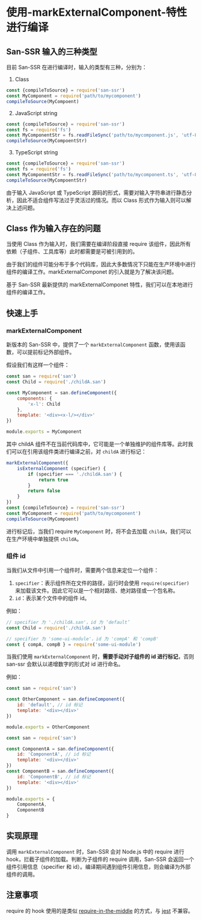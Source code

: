 # 使用-markExternalComponent-特性进行编译
## San-SSR 输入的三种类型

目前 San-SSR 在进行编译时，输入的类型有三种，分别为：

1. Class

```javascript
const {compileToSource} = require('san-ssr')
const MyComponent = require('path/to/mycomponent')
compileToSource(MyCompoent)
```

2. JavaScript string

```javascript
const {compileToSource} = require('san-ssr')
const fs = require('fs')
const MyComponentStr = fs.readFileSync('path/to/mycomponent.js', 'utf-8')
compileToSource(MyCompoentStr)
```

3. TypeScript string

```javascript
const {compileToSource} = require('san-ssr')
const fs = require('fs')
const MyComponentStr = fs.readFileSync('path/to/mycomponent.ts', 'utf-8')
compileToSource(MyCompoentStr)
```

由于输入 JavaScript 或 TypeScript 源码的形式，需要对输入字符串进行静态分析，因此不适合组件写法过于灵活过的情况。而以 Class 形式作为输入则可以解决上述问题。

## Class 作为输入存在的问题

当使用 Class 作为输入时，我们需要在编译阶段直接 require 该组件，因此所有依赖（子组件、工具库等）此时都需要是可被引用到的。

由于我们的组件可能分布于多个代码库，因此大多数情况下只能在生产环境中进行组件的编译工作。markExternalComponet 的引入就是为了解决该问题。

基于 San-SSR 最新提供的 markExternalComponet 特性，我们可以在本地进行组件的编译工作。

## 快速上手

### markExternalComponent

新版本的 San-SSR 中，提供了一个 `markExternalComponent` 函数，使用该函数，可以提前标记外部组件。

假设我们有这样一个组件：

```javascript
const san = require('san')
const Child = require('./childA.san')

const MyComponent = san.defineComponent({
    components: {
        'x-l': Child
    },
    template: '<div><x-l/></div>'
})

module.exports = MyComponent
```

其中 childA 组件不在当前代码库中，它可能是一个单独维护的组件库等。此时我们可以在引用该组件类进行编译之前，对 `childA` 进行标记：

```javascript
markExternalComponent({
    isExternalComponent (specifier) {
        if (specifier === './childA.san') {
            return true
        }
        return false
    }
})
const {compileToSource} = require('san-ssr')
const MyComponent = require('path/to/mycomponent')
compileToSource(MyCompoent)
```

进行标记后，当我们 require `MyComponent` 时，将不会去加载 `childA`，我们可以在生产环境中单独提供 `childA`。

### 组件 id

当我们从文件中引用一个组件时，需要两个信息来定位一个组件：

1. `specifier`：表示组件所在文件的路径，运行时会使用 `require(specifier)` 来加载该文件。因此它可以是一个相对路径、绝对路径或一个包名称。
2. `id`：表示某个文件中的组件 id。

例如：

```javascript
// specifier 为 './childA.san'，id 为 ‘default’
const Child = require('./childA.san')
```

```javascript
// specifier 为 'some-ui-module'，id 为 'compA' 和 'compB'
const { compA, compB } = require('some-ui-module')
```

当我们使用 `markExternalComponent` 时，**需要手动对子组件的 id 进行标记**，否则 san-ssr 会默认以递增数字的形式对 id 进行命名。

例如：

```javascript
const san = require('san')

const OtherComponent = san.defineComponent({
    id: 'default', // id 标记
    template: '<div></div>'
})

module.exports = OtherComponent
```

```javascript
const san = require('san')

const ComponentA = san.defineComponent({
    id: 'ComponentA', // id 标记
    template: '<div></div>'
})
const ComponentB = san.defineComponent({
    id: 'ComponentB', // id 标记
    template: '<div></div>'
})

module.exports = {
    ComponentA,
    ComponentB
}
```

## 实现原理

调用 `markExternalComponent` 时，San-SSR 会对 Node.js 中的 require 进行 hook，拦截子组件的加载。判断为子组件的 require 调用，San-SSR 会返回一个组件引用信息（specifier 和 id）。编译期间遇到组件引用信息，则会编译为外部组件的调用。

## 注意事项

require 的 hook 使用的是类似 [require-in-the-middle](https://www.npmjs.com/package/require-in-the-middle) 的方式，与 [jest](https://www.npmjs.com/package/jest) 不兼容。

